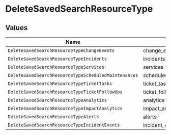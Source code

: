 # DeleteSavedSearchResourceType


## Values

| Name                                                 | Value                                                |
| ---------------------------------------------------- | ---------------------------------------------------- |
| `DeleteSavedSearchResourceTypeChangeEvents`          | change_events                                        |
| `DeleteSavedSearchResourceTypeIncidents`             | incidents                                            |
| `DeleteSavedSearchResourceTypeServices`              | services                                             |
| `DeleteSavedSearchResourceTypeScheduledMaintenances` | scheduled_maintenances                               |
| `DeleteSavedSearchResourceTypeTicketTasks`           | ticket_tasks                                         |
| `DeleteSavedSearchResourceTypeTicketFollowUps`       | ticket_follow_ups                                    |
| `DeleteSavedSearchResourceTypeAnalytics`             | analytics                                            |
| `DeleteSavedSearchResourceTypeImpactAnalytics`       | impact_analytics                                     |
| `DeleteSavedSearchResourceTypeAlerts`                | alerts                                               |
| `DeleteSavedSearchResourceTypeIncidentEvents`        | incident_events                                      |